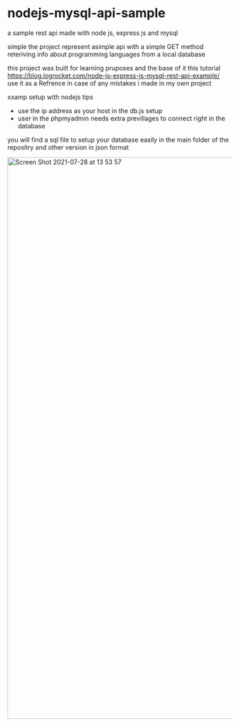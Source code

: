 
# nodejs-mysql-api-sample
a sample rest api made with node js, express js and mysql

simple the project represent asimple api with a simple GET method reteriving info about programming languages from a local database

this project was built for learning pruposes and the base of it this tutorial
https://blog.logrocket.com/node-js-express-js-mysql-rest-api-example/
use it as a Refrence in case of any mistakes i made in my own project

xxamp setup with nodejs tips
- use the ip address as your host in the db.js setup
- user in the phpmyadmin needs extra previllages to connect right in the database

you will find a sql file to setup your database easily in the main folder of the repositry
and other version in json format

<img width="1261" alt="Screen Shot 2021-07-28 at 13 53 57" src="https://user-images.githubusercontent.com/66588352/127317966-d3dda961-7891-439f-80b3-389598d6d7bc.png">
